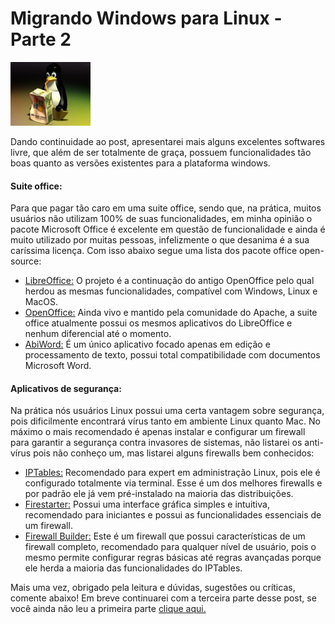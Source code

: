 # Migrando Windows para Linux - Parte 2

![Migrando definitivamente para Linux](../images/mingrando-de-windows-para-linux.jpg)

Dando continuidade ao post, apresentarei mais alguns excelentes softwares livre, que além de ser totalmente de graça, possuem funcionalidades tão boas quanto as versões existentes para a plataforma windows.

#### Suite office:

Para que pagar tão caro em uma suite office, sendo que, na prática, muitos usuários não utilizam 100% de suas funcionalidades, em minha opinião o pacote Microsoft Office é excelente em questão de funcionalidade e ainda é muito utilizado por muitas pessoas, infelizmente o que desanima é a sua caríssima licença. Com isso abaixo segue uma lista dos pacote office open-source:

*   [LibreOffice:](http://www.libreoffice.org/ "LibreOffice") O projeto é a continuação do antigo OpenOffice pelo qual herdou as mesmas funcionalidades, compatível com Windows, Linux e MacOS.
*   [OpenOffice:](http://www.openoffice.org/ "OpenOffice") Ainda vivo e mantido pela comunidade do Apache, a suite office atualmente possui os mesmos aplicativos do LibreOffice e nenhum diferencial até o momento.
*   [AbiWord:](http://www.abisource.com/ "AbiWord") É um único aplicativo focado apenas em edição e processamento de texto, possui total compatibilidade com documentos Microsoft Word.

#### Aplicativos de segurança:

Na prática nós usuários Linux possui uma certa vantagem sobre segurança, pois dificilmente encontrará vírus tanto em ambiente Linux quanto Mac. No máximo o mais recomendado é apenas instalar e configurar um firewall para garantir a segurança contra invasores de sistemas, não listarei os anti-vírus pois não conheço um, mas listarei alguns firewalls bem conhecidos:

*   [IPTables:](http://www.netfilter.org/projects/iptables/index.html "IPTables") Recomendado para expert em administração Linux, pois ele é configurado totalmente via terminal. Esse é um dos melhores firewalls e por padrão ele já vem pré-instalado na maioria das distribuições.
*   [Firestarter:](http://www.fs-security.com/ "Firestarter") Possui uma interface gráfica simples e intuitiva, recomendado para iniciantes e possui as funcionalidades essenciais de um firewall.
*   [Firewall Builder:](http://www.fwbuilder.org/ "Firewall Builder") Este é um firewall que possui características de um firewall completo, recomendado para qualquer nível de usuário, pois o mesmo permite configurar regras básicas até regras avançadas porque ele herda a maioria das funcionalidades do IPTables.

Mais uma vez, obrigado pela leitura e dúvidas, sugestões ou críticas, comente abaixo! Em breve continuarei com a terceira parte desse post, se você ainda não leu a primeira parte [clique aqui.](../migrando-de-windows-para-linux-parte-1 "Migrando de Windows para Linux – Parte 1")